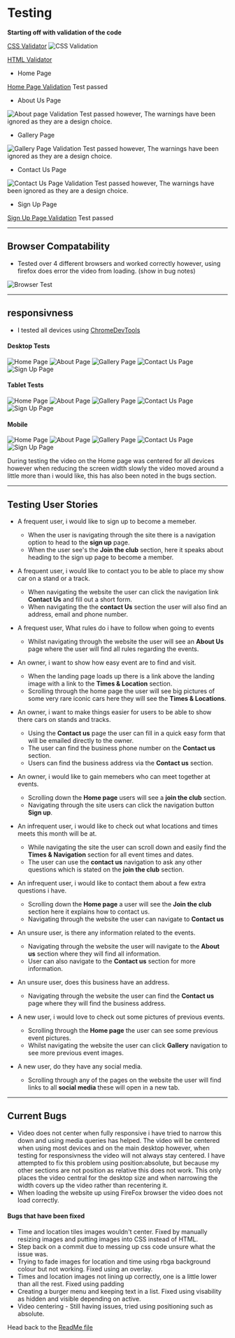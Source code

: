 # Testing

**Starting off with validation of the code**

[CSS Validator](https://jigsaw.w3.org/css-validator/)
![CSS Validation](readme-files/images//cssvalidator.png)

[HTML Validator](https://validator.w3.org/)

- Home Page

[Home Page Validation](readme-files/images//homepagevalidator.png)
Test passed 

- About Us Page

![About page Validation](readme-files/images//aboutusvalidator.png)
Test passed however, The warnings have been ignored as they are a design choice.

- Gallery Page

![Gallery Page Validation](readme-files/images//galleryvalidator.png)
Test passed however, The warnings have been ignored as they are a design choice.

- Contact Us Page

![Contact Us Page Validation](readme-files/images//contactusvalidator.png)
Test passed however, The warnings have been ignored as they are a design choice.

- Sign Up Page

[Sign Up Page Validation](readme-files/images//signupvalidator.png)
Test passed

---

## Browser Compatability

- Tested over 4 different browsers and worked correctly however, using firefox does error the video from loading. (show in bug notes)

![Browser Test](readme-files/images//browser.png)

---

## responsivness

- I tested all devices using [ChromeDevTools](https://developer.chrome.com/docs/devtools/)

#### Desktop Tests

![Home Page](readme-files/images//desktophome.png)
![About Page](readme-files/images//desktopabout.png)
![Gallery Page](readme-files/images//desktopgallery.png)
![Contact Us Page](readme-files/images//desktopcontact.png)
![Sign Up Page](readme-files/images//desktopsignup.png)

#### Tablet Tests

![Home Page](readme-files/images//tablethome.png)
![About Page](readme-files/images//tabletabout.png)
![Gallery Page](readme-files/images//tabletgallery.png)
![Contact Us Page](readme-files/images//tabletcontact.png)
![Sign Up Page](readme-files/images//tabletsignup.png)

#### Mobile 

![Home Page](readme-files/images//mobilehome.png)
![About Page](readme-files/images//mobileabout.png)
![Gallery Page](readme-files/images//mobilegallery.png)
![Contact Us Page](readme-files/images//mobilecontact.png)
![Sign Up Page](readme-files/images//mobilesignup.png)

During testing the video on the Home page was centered for all devices however when reducing the screen width slowly the video moved around 
a little more than i would like, this has also been noted in the bugs section.

---

## Testing User Stories

- A frequent user, i would like to sign up to become a memeber.
    * When the user is navigating through the site there is a navigation option to head to the **sign up** page.
    * When the user see's the **Join the club** section, here it speaks about heading to the sign up page to become a member.

- A frequent user, i would like to contact you to be able to place my show car on a stand or a track.
    * When navigating the website the user can click the navigation link **Contact Us** and fill out a short form.
    * When navigating the the **contact Us** section the user will also find an address, email and phone number.

- A frequest user, What rules do i have to follow when going to events
    * Whilst navigating through the website the user will see an **About Us** page where the user will find all rules regarding the events.

- An owner, i want to show how easy event are to find and visit.
    * When the landing page loads up there is a link above the landing image with a link to the **Times & Location** section. 
    * Scrolling through the home page the user will see big pictures of some very rare iconic cars here they will see the **Times & Locations**.

- An owner, i want to make things easier for users to be able to show there cars on stands and tracks.
    * Using the **Contact us** page the user can fill in a quick easy form that will be emailed directly to the owner.
    * The user can find the business phone number on the **Contact us** section.
    * Users can find the business address via the **Contact us** section.

- An owner, i would like to gain memebers who can meet together at events.
    * Scrolling down the **Home page** users will see a **join the club** section.
    * Navigating through the site users can click the navigation button **Sign up**.

- An infrequent user, i would like to check out what locations and times meets this month will be at.
    * While navigating the site the user can scroll down and easily find the **Times & Navigation** section for all event times and dates.
    * The user can use the **contact us** navigation to ask any other questions which is stated on the **join the club** section.

- An infrequent user, i would like to contact them about a few extra questions i have. 
    * Scrolling down the **Home page** a user will see the **Join the club** section here it explains how to contact us.
    * Navigating through the website the user can navigate to **Contact us**

- An unsure user, is there any information related to the events.
    * Navigating through the website the user will navigate to the **About us** section where they will find all information. 
    * User can also navigate to the **Contact us** section for more information. 

- An unsure user, does this business have an address.
    * Navigating through the website the user can find the **Contact us** page where they will find the business address.

- A new user, i would love to check out some pictures of previous events.
    * Scrolling through the **Home page** the user can see some previous event pictures.
    * Whilst navigating the website the user can click **Gallery** navigation to see more previous event images.

- A new user, do they have any social media.
    * Scrolling through any of the pages on the website the user will find links to all **social media** these will open in a new tab.

---

## Current Bugs
- Video does not center when fully responsive i have tried to narrow this down and using media queries has helped. The video 
will be centered when using most devices and on the main desktop however, when testing for responsivness the video will not
always stay centered. I have attempted to fix this problem using position:absolute, but because my other sections are not position 
as relative this does not work. This only places the video central for the desktop size and when narrowing the width covers up the video 
rather than recentering it. 
- When loading the website up using FireFox browser the video does not load correctly. 


#### Bugs that have been fixed
- Time and location tiles images wouldn't center. Fixed by manually resizing images and putting images into CSS instead of HTML.
- Step back on a commit due to messing up css code unsure what the issue was.
- Trying to fade images for location and time using rbga background colour but not working. Fixed using an overlay.
- Times and location images not lining up correctly, one is a little lower than all the rest. Fixed using padding
- Creating a burger menu and keeping text in a list. Fixed using visability as hidden and visible depending on active.
- Video centering - Still having issues, tried using positioning such as absolute.

Head back to the [ReadMe file](README.md)